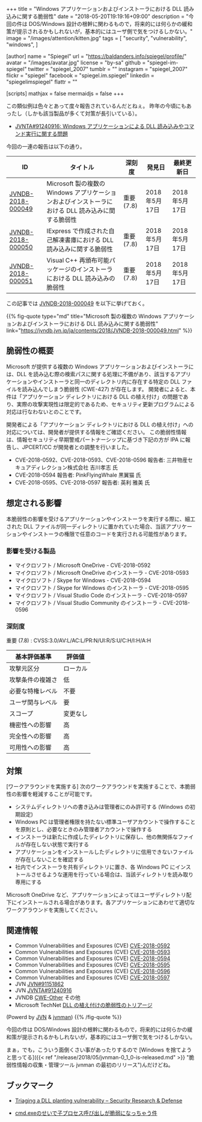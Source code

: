 +++
title = "Windows アプリケーションおよびインストーラにおける DLL 読み込みに関する脆弱性"
date = "2018-05-20T19:19:16+09:00"
description = "今回の件は DOS/Windows 設計の根幹に関わるもので，将来的には何らかの緩和策が提示されるかもしれないが，基本的にはユーザ側で気をつけるしかない。"
image = "/images/attention/kitten.jpg"
tags = [
  "security",
  "vulnerability",
  "windows",
]

[author]
  name      = "Spiegel"
  url       = "https://baldanders.info/spiegel/profile/"
  avatar    = "/images/avatar.jpg"
  license   = "by-sa"
  github    = "spiegel-im-spiegel"
  twitter   = "spiegel_2007"
  tumblr    = ""
  instagram = "spiegel_2007"
  flickr    = "spiegel"
  facebook  = "spiegel.im.spiegel"
  linkedin  = "spiegelimspiegel"
  flattr    = ""

[scripts]
  mathjax = false
  mermaidjs = false
+++

この類似例は色々とあって度々報告されているんだとねぇ。
昨年の今頃にもあったし（しかも該当製品が多くて対策が長引いている）。

- [JVNTA#91240916: Windows アプリケーションによる DLL 読み込みやコマンド実行に関する問題](https://jvn.jp/ta/JVNTA91240916/)

今回の一連の報告は以下の通り。

| ID  | タイトル | 深刻度 | 発見日 | 最終更新日 |
| --- | -------- | ------ | ------ | ---------- |
| [JVNDB-2018-000049](https://jvndb.jvn.jp/ja/contents/2018/JVNDB-2018-000049.html) | Microsoft 製の複数の Windows アプリケーションおよびインストーラにおける DLL 読み込みに関する脆弱性 | 重要 (7.8) | 2018年5月17日 | 2018年5月17日 |
| [JVNDB-2018-000050](https://jvndb.jvn.jp/ja/contents/2018/JVNDB-2018-000050.html) | IExpress で作成された自己解凍書庫における DLL 読み込みに関する脆弱性 | 重要 (7.8) | 2018年5月17日 | 2018年5月17日 |
| [JVNDB-2018-000051](https://jvndb.jvn.jp/ja/contents/2018/JVNDB-2018-000051.html) | Visual C++ 再頒布可能パッケージのインストーラにおける DLL 読み込みの脆弱性 | 重要 (7.8) | 2018年5月17日 | 2018年5月17日 |

この記事では [JVNDB-2018-000049](https://jvndb.jvn.jp/ja/contents/2018/JVNDB-2018-000049.html "Microsoft 製の複数の Windows アプリケーションおよびインストーラにおける DLL 読み込みに関する脆弱性") を以下に挙げておく。

{{% fig-quote type="md" title="Microsoft 製の複数の Windows アプリケーションおよびインストーラにおける DLL 読み込みに関する脆弱性" link="https://jvndb.jvn.jp/ja/contents/2018/JVNDB-2018-000049.html" %}}
## 脆弱性の概要

Microsoft が提供する複数の Windows アプリケーションおよびインストーラには、DLL を読み込む際の検索パスに関する処理に不備があり、該当するアプリケーションやインストーラと同一のディレクトリ内に存在する特定の DLL ファイルを読み込んでしまう脆弱性 (CWE-427) が存在します。 開発者によると、本件は「アプリケーション ディレクトリにおける DLL の植え付け」の問題であり、実際の攻撃実現性は限定的であるため、セキュリティ更新プログラムによる対応は行なわないとのことです。

開発者による「アプリケーション ディレクトリにおける DLL の植え付け」への対応については、開発者が提供する情報をご確認ください。
この脆弱性情報は、情報セキュリティ早期警戒パートナーシップに基づき下記の方が IPA に報告し、JPCERT/CC が開発者との調整を行いました。

- CVE-2018-0592、CVE-2018-0593、CVE-2018-0596 報告者: 三井物産セキュアディレクション株式会社 吉川孝志 氏
- CVE-2018-0594 報告者: PinkFlyingWhale 黒翼猫 氏
- CVE-2018-0595、CVE-2018-0597 報告者: 英利 雅美 氏

## 想定される影響

本脆弱性の影響を受けるアプリケーションやインストーラを実行する際に、細工された DLL ファイルが同一ディレクトリに置かれていた場合、当該アプリケーションやインストーラの権限で任意のコードを実行される可能性があります。

### 影響を受ける製品

- マイクロソフト / Microsoft OneDrive - CVE-2018-0592
- マイクロソフト / Microsoft OneDrive のインストーラ - CVE-2018-0593
- マイクロソフト / Skype for Windows - CVE-2018-0594
- マイクロソフト / Skype for Windows のインストーラ - CVE-2018-0595
- マイクロソフト / Visual Studio Code のインストーラ - CVE-2018-0597
- マイクロソフト / Visual Studio Community のインストーラ - CVE-2018-0596


### 深刻度

重要 (7.8) : CVSS:3.0/AV:L/AC:L/PR:N/UI:R/S:U/C:H/I:H/A:H

| 基本評価基準 | 評価値 |
|--------|-------|
| 攻撃元区分 | ローカル |
| 攻撃条件の複雑さ | 低 |
| 必要な特権レベル | 不要 |
| ユーザ関与レベル | 要 |
| スコープ | 変更なし |
| 機密性への影響 | 高 |
| 完全性への影響 | 高 |
| 可用性への影響 | 高 |


## 対策

[ワークアラウンドを実施する] 次のワークアラウンドを実施することで、本脆弱性の影響を軽減することが可能です。

- システムディレクトリへの書き込みは管理者にのみ許可する (Windows の初期設定)
- Windows PC は管理者権限を持たない標準ユーザアカウントで操作することを原則とし、必要なときのみ管理者アカウントで操作する
- インストーラは新たに作成したディレクトリに保存し、他の無関係なファイルが存在しない状態で実行する
- アプリケーションをインストールしたディレクトリに信用できないファイルが存在しないことを確認する
- 社内でインストーラを共有ディレクトリに置き、各 Windows PC にインストールさせるような運用を行っている場合は、当該ディレクトリを読み取り専用にする

Microsoft OneDrive など、アプリケーションによってはユーザディレクトリ配下にインストールされる場合があります。各アプリケーションにあわせて適切なワークアラウンドを実施してください。

## 関連情報

- Common Vulnerabilities and Exposures (CVE) [CVE-2018-0592](https://cve.mitre.org/cgi-bin/cvename.cgi?name=CVE-2018-0592) 
- Common Vulnerabilities and Exposures (CVE) [CVE-2018-0593](https://cve.mitre.org/cgi-bin/cvename.cgi?name=CVE-2018-0593) 
- Common Vulnerabilities and Exposures (CVE) [CVE-2018-0594](https://cve.mitre.org/cgi-bin/cvename.cgi?name=CVE-2018-0594) 
- Common Vulnerabilities and Exposures (CVE) [CVE-2018-0595](https://cve.mitre.org/cgi-bin/cvename.cgi?name=CVE-2018-0595) 
- Common Vulnerabilities and Exposures (CVE) [CVE-2018-0596](https://cve.mitre.org/cgi-bin/cvename.cgi?name=CVE-2018-0596) 
- Common Vulnerabilities and Exposures (CVE) [CVE-2018-0597](https://cve.mitre.org/cgi-bin/cvename.cgi?name=CVE-2018-0597) 
- JVN [JVN#91151862](https://jvn.jp/jp/JVN91151862/index.html) 
- JVN [JVNTA#91240916](https://jvn.jp/ta/JVNTA91240916/index.html) 
- JVNDB [CWE-Other](https://www.ipa.go.jp/security/vuln/CWE.html#CWEOther) その他
- Microsoft TechNet [DLL の植え付けの脆弱性のトリアージ](https://blogs.technet.microsoft.com/jpsecurity/2018/04/10/triaging-a-dll-planting-vulnerability/) 

(Powerd by [JVN](https://jvn.jp/) & [jvnman](https://github.com/spiegel-im-spiegel/jvnman "spiegel-im-spiegel/jvnman: JVN Vulnerability Data Management"))
{{% /fig-quote %}}

今回の件は DOS/Windows 設計の根幹に関わるもので，将来的には何らかの緩和策が提示されるかもしれないが，基本的にはユーザ側で気をつけるしかない。

まぁ，でも，こういう面倒くさい事があったりするので [Windows を捨てようと思ってる]({{< ref "/release/2018/05/jvnman-0_1_0-is-released.md" >}} "脆弱性情報の収集・管理ツール jvnman の最初のリリース")んだけどね。

## ブックマーク

- [Triaging a DLL planting vulnerability – Security Research & Defense](https://blogs.technet.microsoft.com/srd/2018/04/04/triaging-a-dll-planting-vulnerability/)

- [cmd.exeのせいで子プロセス呼び出しが脆弱になっちゃう件](https://qiita.com/igrep/items/0f9a9610294fd7de453c)
